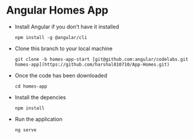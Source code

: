 # Angular Homes App
- Install Angular if you don't have it installed

  `npm install -g @angular/cli`

- Clone this branch to your local machine

  `git clone -b homes-app-start [git@github.com:angular/codelabs.git homes-app](https://github.com/harshal010710/App-Homes.git)`

- Once the code has been downloaded

  `cd homes-app`

- Install the depencies

  `npm install` 

- Run the application 

  `ng serve`
